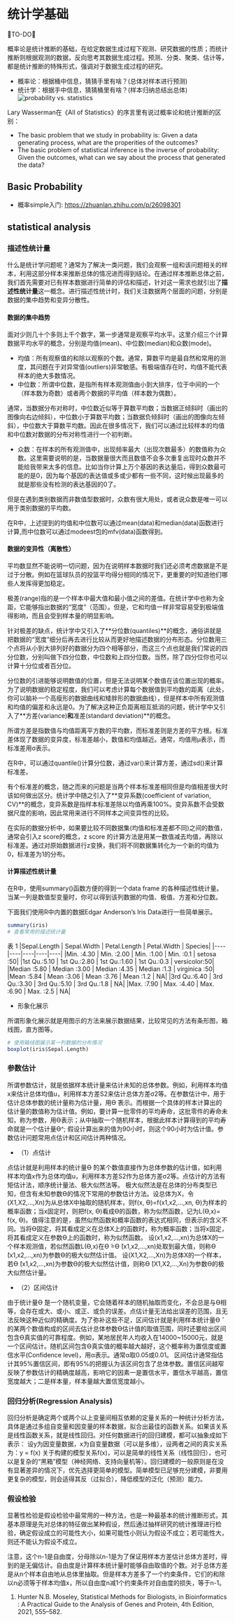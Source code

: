 # 统计学基础
🐘TO-DO🐘

概率论是统计推断的基础，在给定数据生成过程下观测、研究数据的性质；而统计推断则根据观测的数据，反向思考其数据生成过程。预测、分类、聚类、估计等，都是统计推断的特殊形式，强调对于数据生成过程的研究。
* 概率论：根据桶中信息，猜猜手里有啥？(总体对样本进行预测)
* 统计学：根据手中信息，猜猜桶里有啥？(样本归纳总结出总体)
![probability vs. statistics](http://www.ligene.cn/images/book/probability-statistics.jpg)

Lary Wasserman在《All of Statistics》的序言里有说过概率论和统计推断的区别：
* The basic problem that we study in probability is: Given a data generating process, what are the properities of the outcomes?
* The basic problem of statistical inference is the inverse of probability: Given the outcomes, what can we say about the process that generated the data?



## Basic Probability
* 概率simple入门: https://zhuanlan.zhihu.com/p/26098301


## statistical analysis
### 描述性统计量
什么是统计学问题呢？通常为了解决一类问题，我们会观察一组和该问题相关的样本，利用这部分样本来推断总体的情况进而得到结论。在通过样本推断总体之前，我们首先需要对已有样本数据进行简单的评估和描述，针对这一需求也就引出了**描述性统计量**这一概念。进行描述性统计时，我们关注数据两个层面的问题，分别是数据的集中趋势和变异分散性。

#### 数据的集中趋势
面对少则几十个多则上千个数字，第一步通常是观察平均水平。这里介绍三个计算数据平均水平的概念，分别是均值(mean)、中位数(median)和众数(mode)。
* 均值：所有观察值的和除以观察的个数。通常，算数平均是最自然和常用的测度，其问题在于对异常值(outliers)非常敏感。有极端值存在时，均值不能代表样本的绝大多数情况。
* 中位数：所谓中位数，是指所有样本观测值由小到大排序，位于中间的一个（样本数为奇数）或者两个数据的平均值（样本数为偶数）。

通常，当数据分布对称时，中位数近似等于算数平均数；当数据正倾斜时（画出的图像向右边倾斜），中位数小于算数平均数；当数据负倾斜时（画出的图像向左倾斜），中位数大于算数平均数。因此在很多情况下，我们可以通过比较样本的均值和中位数对数据的分布对称性进行一个初判断。

* 众数：在样本的所有观测值中，出现频率最大（出现次数最多）的数值称为众数。这里需要说明的是，当数据量很大而且数值不会多次重复出现时众数并不能给我带来太多的信息。比如当你计算上万个基因的表达量后，得到众数最可能的是0，因为每个基因的表达值或多或少都有一些不同，这时候出现最多的就是那些没有检测的表达基因的0了。

但是在遇到类别数据而非数值型数据时，众数有很大用处，或者说众数是唯一可以用于类别数据的平均数。

在R中，上述提到的均值和中位数可以通过mean(data)和median(data)函数进行计算,而中位数可以通过modeest包的mfv(data)函数得到。

#### 数据的变异性（离散性）
平均数显然不能说明一切问题，因为在说明样本数据时我们还必须考虑数据是不是过于分散。例如在篮球队员的投篮平均得分相同的情况下，更重要的时知道他们哪些人发挥得更加稳定。

极差(range)指的是一个样本中最大值和最小值之间的差值。在统计学中也称为全距，它能够指出数据的“宽度”（范围）。但是，它和均值一样非常容易受到极端值得影响，而且会受到样本量的明显影响。

针对极差的缺点，统计学中又引入了**分位数(quantiles)**的概念，通俗讲就是把数据的“宽度”细分后再去进行比较从而更好地描述数据的分布形态。分位数用三个点将从小到大排列好的数据分为四个相等部分，而这三个点也就是我们常说的四分位数，分别叫做下四分位数，中位数和上四分位数。当然，除了四分位你也可以计算十分位或者百分位。

分位数的引进能够说明数值的位置，但是无法说明某个数值在该位置出现的概率。为了说明数据的稳定程度，我们可以考虑计算每个数据值到平均数的距离（此处，你可以脑补一个高瘦形的数据曲线和矮胖形的数据曲线），但是样本中所有观测值和均值的偏差和永远是0。为了解决这种正负距离相互抵消的问题，统计学中又引入了**方差(variance)**和**准差(standard deviation)**的概念。

所谓方差是指数值与均值距离平方数的平均数，而标准差则是方差的平方根。标准差体现了数据的变异度，标准差越小，数值和均值越近。通常，均值用μ表示，而标准差用σ表示。

在R中，可以通过quantile()计算分位数，通过var()来计算方差，通过sd()来计算标准差。

有个标准差的概念，随之而来的问题是当两个样本标准差相同但是均值相差很大时该如何做出区分。统计学中随之引入了**变异系数(coefficient of variation, CV)**的概念，变异系数是指样本标准差除以均值再乘100%。变异系数不会受数据尺度的影响，因此常用来进行不同样本之间变异性的比较。

在实际的数据分析中，如果要比较不同数据集(均值和标准差都不同)之间的数值，通常会引入z score的概念，z score 的计算方法是用某一数值减去均值，再除以标准差。通过对原始数据进行z变换，我们将不同数据集转化为一个新的均值为0，标准差为1的分布。

#### 计算描述性统计量
在R中，使用summary()函数方便的得到一个data frame 的各种描述性统计量。当某一列是数值型变量时，你可以得到该列数据的均值、极值、方差和分位数。

下面我们使用R中内置的数据Edgar Anderson’s Iris Data进行一些简单展示。

```R
summary(iris)
# 查看常用的描述统计量
```

表 1	
|Sepal.Length |	Sepal.Width |	Petal.Length |	Petal.Width |	Species|
|----|----|----|----|----|
|Min. :4.30 |	Min. :2.00 |	Min. :1.00 |	Min. :0.1 |	setosa :50|
|1st Qu.:5.10 |	1st Qu.:2.80 |	1st Qu.:1.60 |	1st Qu.:0.3 |	versicolor:50|
|Median :5.80 |	Median :3.00 |	Median :4.35 |	Median :1.3 |	virginica :50|
|Mean :5.84 |	Mean :3.06 |	Mean :3.76 |	Mean :1.2 |	NA|
|3rd Qu.:6.40 |	3rd Qu.:3.30 |	3rd Qu.:5.10 |	3rd Qu.:1.8 |	NA|
|Max. :7.90 |	Max. :4.40 |	Max. :6.90 |	Max. :2.5 |	NA|

* 形象化展示

所谓形象化展示就是用图示的方法来展示数据结果，比较常见的方法有条形图，箱线图，直方图等。
```R
# 使用箱线图展示某一列数据的分布情况
boxplot(iris$Sepal.Length)
```

### 参数估计
所谓参数估计，就是依据样本统计量来估计未知的总体参数。例如，利用样本均值x来估计总体均值u，利用样本方差S2来估计总体方差σ2等。在参数估计中，用于估计总体参数的统计量称为估计量，用ϴ ̂表示。而根据一个具体的样本计算出的估计量的数值称为估计值。例如，要计算一批零件的平均寿命，这批零件的寿命未知，称为参数，用ϴ表示；从中抽取一个随机样本，根据此样本计算得到的平均寿命就是一个估计量ϴ^; 假设计算出来的值为90小时，则这个90小时为估计值。参数估计问题常用点估计和区间估计两种情况。

* （1）点估计

点估计就是利用样本的统计量ϴ ̂的某个数值直接作为总体参数的估计值，如利用样本均值x作为总体均值u，利用样本方差S2作为总体方差σ2等。点估计的方法有矩估计法，顺序统计量法、极大似然法等。
极大似然法是在总体的分布类型已知，但含有未知参数ϴ的情况下常用的参数估计方法。设总体为X，令(X1,X2,…,Xn)为从总体X中抽取的随机样本，则f(x, ϴ)=f(x1,x2,…,xn, ϴ)为样本的概率函数；当x固定时，则把f(x, ϴ)看成ϴ的函数，称为似然函数，记为L(ϴ,x)= f(x, ϴ)。值得注意的是，虽然似然函数和概率函数的表达式相同，但表示的含义不同。当将ϴ固定，将其看成定义在总体X上的函数时，称为概率函数；当将x固定，将其看成定义在参数ϴ上的函数时，称为似然函数。
设(x1,x2,…,xn)为总体X的一个样本观测值，若似然函数L(ϴ,x)在ϴ ̂=ϴ ̂(x1,x2,…,xn)处取到最大值，则称ϴ ̂(x1,x2,…,xn)为参数ϴ的极大似然估计值。
设(X1,X2,…,Xn)为总体X的一个样本，若ϴ ̂(x1,x2,…,xn)为参数ϴ的极大似然估计值，则称ϴ ̂(X1,X2,…,Xn)为参数ϴ的极大似然估计量。

* （2）区间估计

由于统计量ϴ ̂是一个随机变量，它会随着样本的随机抽取而变化，不会总是与ϴ相等，会存在或大、或小、或正、或负的误差。点估计量无法给出误差的范围，且无法反映这种近似的精确度。为了弥补这些不足，区间估计就是利用样本统计量ϴ ̂的某两个数值构成的区间去估计总体参数ϴ估计值的取值范围，同时还要给出区间包含ϴ真实值的可靠程度。例如，某地居民年人均收入在14000~15000元，就是一个区间估计。随机区间包含ϴ真实值的概率越大越好，这个概率称为置信度或置信水平(Confidence level)，用α表示。通常α取0.05或0.01。
区间估计通常指估计其95%置信区间，即有95%的把握认为该区间包含了总体参数。置信区间越窄反映了参数估计的精确度越高，影响它的因素一是置信水平，置信水平越高，置信宽度越大；二是样本量，样本量越大置信宽度越小。

### 回归分析(Regression Analysis)
回归分析是确定两个或两个以上变量间相互依赖的定量关系的一种统计分析方法，具体是通过多组自变量和因变量的样本数据，拟合出最佳的函数关系。如果该关系是线性函数关系，就是线性回归。对任何数据进行的回归建模，都可以抽象成如下表示：
设y为因变量数据，x为自变量数据（可以是多维），设两者之间的真实关系为：y = f(x)
关于构建的模型关系f(x)，可以是简单的线性关系（线性回归），也可以是复杂的“黑箱”模型（神经网络、支持向量机等）。回归建模的一般原则是在没有显著差异的情况下，优先选择更简单的模型。简单模型已足够充分建模，非要用更复杂的模型，则会适得其反（过拟合），降低模型的泛化（预测）能力。

### 假设检验
显著性检验是假设检验中最常用的一种方法，也是一种最基本的统计推断形式，其基本原理是先对总体的特征做出某种假设，然后通过抽样研究的统计推理进行检验，确定假设成立的可能性大小，如果可能性小则认为假设不成立；若可能性大，则还不能认为假设不成立。

注意，这个n-1是自由度，分母除以n-1是为了保证用样本方差估计总体方差时，得到的是无偏估计。自由度是计算样本统计量时能够自由取值的个数。对于总体方差是从n个样本自由地从总体里抽取。但是样本方差多了一个约束条件，它们的和除以n必须等于样本均值x，所以自由度n减1个约束条件对自由度的损失，等于n-1。

1. Hunter N.B. Moseley, Statistical Methods for Biologists, in Bioinformatics : A Practical Guide to the Analysis of Genes and Protein, 4th Edition, 2021, 555–582.